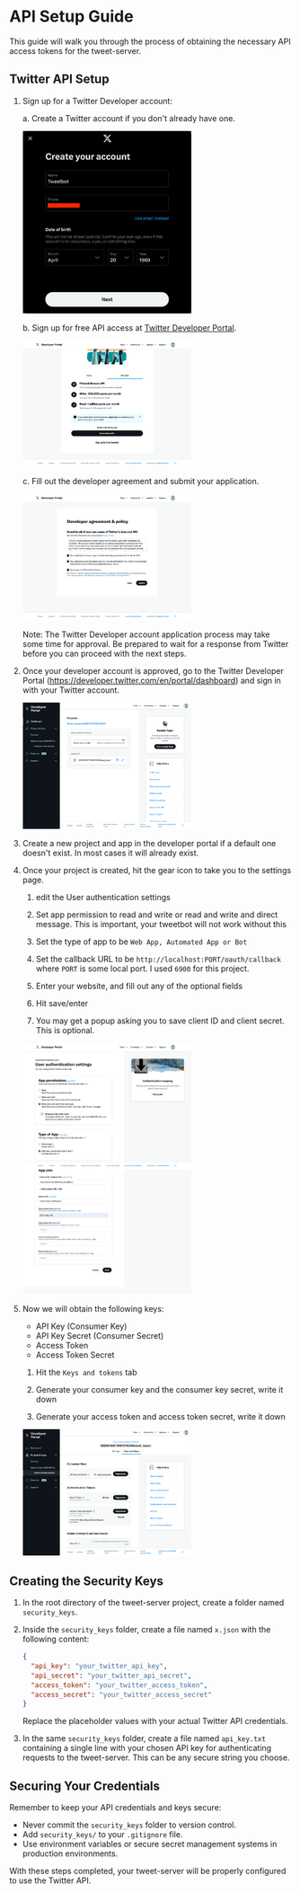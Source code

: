 # API Setup Guide

This guide will walk you through the process of obtaining the necessary API access tokens for the tweet-server.

## Twitter API Setup

1. Sign up for a Twitter Developer account:

   a. Create a Twitter account if you don't already have one.
      
      <img src="./images/sign-up.png" alt="Create Twitter Account" width="300">

   b. Sign up for free API access at [Twitter Developer Portal](https://developer.twitter.com/en/portal/petition/essential/basic-info).
      
      <img src="./images/sign-up-2.png" alt="Sign Up for API Access" width="300">

   c. Fill out the developer agreement and submit your application.
      
      <img src="./images/sign-up-3.png" alt="Developer Agreement" width="300">

   Note: The Twitter Developer account application process may take some time for approval. Be prepared to wait for a response from Twitter before you can proceed with the next steps.

2. Once your developer account is approved, go to the Twitter Developer Portal (https://developer.twitter.com/en/portal/dashboard) and sign in with your Twitter account.

   <img src="./images/dev_dashboard.png" alt="Developer Dashboard" width="300">

3. Create a new project and app in the developer portal if a default one doesn't exist. In most cases it will already exist.


4. Once your project is created, hit the gear icon to take you to the settings page.

    1. edit the User authentication settings

    2. Set app permission to read and write or read and write and direct message. This is important, your tweetbot will not work without this

    3. Set the type of app to be `Web App, Automated App or Bot`

    4. Set the callback URL to be `http://localhost:PORT/oauth/callback` where `PORT` is some local port. I used  `6900` for this project.

    5. Enter your website, and fill out any of the optional fields

    6. Hit save/enter

    7. You may get a popup asking you to save client ID and client secret. This is optional.

    <img src="./images/user_auth_settings.png" alt="Settings configuration" width="300">


5. Now we will obtain the following keys:
   - API Key (Consumer Key)
   - API Key Secret (Consumer Secret)
   - Access Token
   - Access Token Secret

    1. Hit the `Keys and tokens` tab

    2. Generate your consumer key and the consumer key secret, write it down 

    3. Generate your access token and access token secret, write it down 


   <img src="./images/keys_n_tokens-3.png" alt="API Credentials" width="300">

## Creating the Security Keys

1. In the root directory of the tweet-server project, create a folder named `security_keys`.

2. Inside the `security_keys` folder, create a file named `x.json` with the following content:

   ```json
   {
     "api_key": "your_twitter_api_key",
     "api_secret": "your_twitter_api_secret",
     "access_token": "your_twitter_access_token",
     "access_secret": "your_twitter_access_secret"
   }
   ```

   Replace the placeholder values with your actual Twitter API credentials.

3. In the same `security_keys` folder, create a file named `api_key.txt` containing a single line with your chosen API key for authenticating requests to the tweet-server. This can be any secure string you choose.

## Securing Your Credentials

Remember to keep your API credentials and keys secure:

- Never commit the `security_keys` folder to version control.
- Add `security_keys/` to your `.gitignore` file.
- Use environment variables or secure secret management systems in production environments.

With these steps completed, your tweet-server will be properly configured to use the Twitter API.
